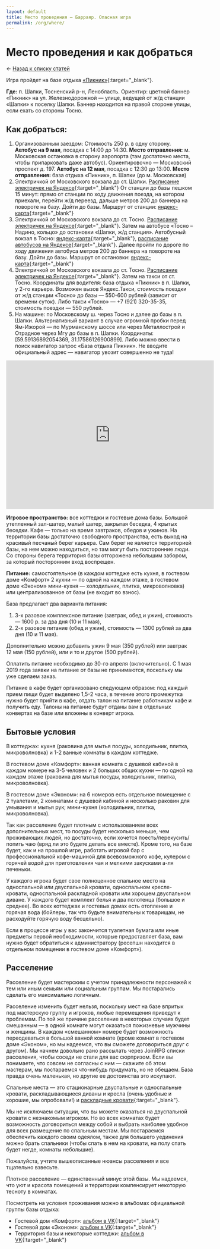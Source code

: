 ```yaml
---
layout: default
title: Место проведения — Барраяр. Опасная игра
permalink: /org/where/
---
```


# Место проведения и как добраться

&larr; [Назад к списку статей](/org/)

Игра пройдет на базе отдыха [«Пикник»](https://shapkipicnic.ru){:target="_blank"}.

**Где:** п. Шапки, Тосненский р-н, Ленобласть. Ориентир: цветной баннер «Пикник» на ул. Железнодорожной — улице, ведущей от ж/д станции «Шапки» к поселку Шапки. Баннер находится на правой стороне улицы, если ехать со стороны Тосно.

## Как добраться:

1. Организованным заездом: Стоимость 250 р. в одну сторону. __Автобус на 9 мая__, посадка с 14:00 до 14:30. __Место отправления:__ м. Московская остановка в сторону аэропорта (там достаточно места, чтобы припарковать даже автобус). Ориентировочно — Московский проспект д. 197. __Автобус на 12 мая__, посадка с 12:30 до 13:00. __Место отправления:__ база отдыха «Пикник», п. Шапки (до м. Московская)
2. Электричкой от Московского вокзала до ст. Шапки. [Расписание электричек на Яндексе](https://bit.ly/2RT108u){:target="_blank"} От станции до базы пешком 15 минут: прямо от станции по ходу движения поезда, на котором приехали, перейти ж/д переезд, дальше метров 200 до баннера на повороте на базу. Дойти до базы. Маршрут от станции: [яндекс-карта](https://yandex.ru/maps/-/CBFUrXakTB){:target="_blank"}
3. Электричкой от Московского вокзала до ст. Тосно. [Расписание электричек на Яндексе](https://bit.ly/2qMQW5v){:target="_blank"}. Затем на автобусе «Тосно – Надино, кольцо» до остановки  «Шапки, ж/д станция». Автобусный вокзал в Тосно: [яндекс-карта](https://yandex.ru/maps/-/CBFUvBX8HB){:target="_blank"}, [расписание автобусов на Яндексе](https://bit.ly/2zVXP8A){:target="_blank"}. Далее пройти по дороге по ходу движения автобуса метров 200 до баннера на повороте на базу. Дойти до базы. Маршрут от остановки: [яндекс-карта](https://yandex.ru/maps/-/CBF4BACyHB){:target="_blank"}
4. Электричкой от Московского вокзала до ст. Тосно. [Расписание электричек на Яндексе](https://bit.ly/2qMQW5v){:target="_blank"}. Затем на такси от ст. Тосно. Координаты для водителя: база отдыха «Пикник» в п. Шапки, у 2-го карьера. Возможен вызов Яндекс.Такси, стоимость поездки от ж/д станции «Тосно» до базы — 550-600 рублей (зависит от времени суток). Либо такси «Тосно» — +7 (921) 320-35-35, стоимость поездки — 550 рублей.
5. На машине: по Московскому ш. через Тосно и далее до базы в п. Шапки. Альтернативный вариант в случае огромной пробки перед Ям-Ижорой — по Мурманскому шоссе или через Металлострой и Отрадное через Мгу до базы в п. Шапки. Координаты: [59.59136892054369, 31.17586126900899]. Либо можно ввести в поиск навигатор запрос «База отдыха Пикник». Не вводите официальный адрес — навигатор увозит совершенно не туда!

<iframe src="https://yandex.ru/map-widget/v1/-/CBF4B4DV-A" width="560" height="400" frameborder="0" allowfullscreen="false" class="iframe"></iframe>

**Игровое пространство:** все коттеджи и гостевые дома базы. Большой утепленный зал-шатер, малый шатер, закрытая беседка, 4 крытых беседки. Кафе — только на время завтраков, обедов и ужинов. На территории базы достаточно свободного пространства, есть выход на красивый песчаный берег карьера. Сам берег не является территорией базы, на нем можно находиться, но там могут быть посторонние люди. Со стороны берега территория базы отгорожена небольшим забором, за который посторонним вход воспрещен.

**Питание:** самостоятельное (в каждом коттедже есть кухня, в гостевом доме «Комфорт» 2 кухни — по одной на каждом этаже, в гостевом доме «Эконом» мини-кухня — холодильник, плитка, микроволновка) или централизованное от базы (не входит во взнос).

База предлагает два варианта питания:
1. 3-х разовое комплексное питание (завтрак, обед и ужин), стоимость — 1600 р. за два дня (10 и 11 мая),
2. 2-х разовое питание (обед и ужин), стоимость — 1300 рублей за два дня (10 и 11 мая).

Дополнительно можно добавить ужин 9 мая (350 рублей) или завтрак 12 мая (150 рублей), или и то и другое (500 рублей).

Оплатить питание необходимо до 30-го апреля (включительно). С 1 мая 2019 года заявки на питание от базы не принимаются, поскольку мы уже сделаем заказ.

Питание в кафе будет организовано следующим образом: под каждый прием пищи будет выделено 1,5-2 часа, в течение этого промежутка нужно будет прийти в кафе, отдать талон на питание работникам кафе и получить еду. Талоны на питание будут отданы вам в отдельных конвертах на базе или вложены в конверт игрока.

## Бытовые условия

В коттеджах: кухня (раковина для мытья посуды, холодильник, плитка, микроволновка) и 1-2 ванные комнаты в каждом коттедже.

В гостевом доме «Комфорт»: ванная комната с душевой кабиной в каждом номере на 3-5 человек и 2 больших общих кухни — по одной на каждом этаже (раковина для мытья посуды, холодильник, плитка, микроволновка).

В гостевом доме «Эконом»: на 6 номеров есть отдельное помещение с 2 туалетами, 2 комнатами с душевой кабиной и несколько раковин для умывания и мытья рук; мини-кухня (холодильник, плитка, микроволновка).

Так как расселение будет плотным с использованием всех дополнительных мест, то посуды будет несколько меньше, чем проживающих людей, но достаточно, если хочется поесть/перекусить/попить чаю (вряд ли это будете делать все вместе). Кроме того, на базе будет, как и на прошлой игре, работать игровой бар с профессиональной кофе-машиной для всевозможного кофе, кулером с горячей водой для приготовления чая и мелкими закусками а-ля печеньки.

У каждого игрока будет свое полноценное спальное место на односпальной или двуспальной кровати, односпальном кресле-кровати, односпальной раскладной кровати или хорошем двуспальном диване. У каждого будет комплект белья и два полотенца (большое и среднее). Во всех коттеджах и гостевых домах есть отопление и горячая вода (бойлеры, так что будьте внимательны к товарищам, не расходуйте горячую воду бесцельно).

Если в процессе игры у вас закончится туалетная бумага или иные предметы первой необходимости, которые предоставляет база, вам нужно будет обратиться к администратору (ресепшн находится в отдельном помещении в гостевом доме «Комфорт»).

## Расселение

Расселение будет мастерским с учетом принадлежности персонажей к тем или иным семьям или социальным группам. Мы постарались сделать его максимально логичным.

Расселение изменить будет нельзя, поскольку мест на базе впритык под мастерскую группу и игроков, любые перемещения приведут к проблемам. По той же причине расселение в некоторых случаях будет смешанным — в одной комнате могут оказаться пожизневые мужчины и женщины. В каждом «смешанном» номере будет возможность переодеваться в большой ванной комнате (кроме комнат в гостевом доме «Эконом», но мы надеемся, что вы сможете договориться друг с другом). Мы начнем довольно рано рассылать через JoinRPG списки расселения, чтобы соседи не стали для вас сюрпризом. Если вы понимаете, что совсем не согласны с ним — скажите об этом мастерам, мы постараемся что-нибудь придумать, но не обещаем. База правда очень маленькая, но другие ее достоинства это искупают.

Спальные места — это стационарные двуспальные и односпальные кровати, раскладывающиеся диваны и кресла (очень удобные и хорошие, мы опробовали!) и [раскладные кровати](/static/i/dest/media/bed.jpg){:target="_blank"}.

Мы не исключаем ситуации, что вы можете оказаться на двуспальной кровати с незнакомым игроком. Но во всех комнатах будет возможность договориться между собой и выбрать наиболее удобное для всех размещение по спальным местам. Мы постараемся обеспечить каждого своим одеялом, также для большего уединения можно брать спальники (чтобы спать в нем на кровати, на полу спать будет негде, комнаты небольшие).

Пожалуйста, учтите вышеописанные нюансы расселения и все тщательно взвесьте.

Плотное расселение — единственный минус этой базы. Мы надеемся, что уют и красота помещений и территории компенсирует некоторую тесноту в комнатах.

Посмотреть на условия проживания можно в альбомах официальной группы базы отдыха:

- Гостевой дом «Комфорт»: [альбом в VK](https://vk.com/album-125720543_249902736){:target="_blank"}
- Гостевой дом «Эконом»: [альбом в VK](https://vk.com/album-125720543_258573493){:target="_blank"}
- Территория базы и некоторые коттеджи: [альбом в VK](https://vk.com/album-125720543_235050971){:target="_blank"}
